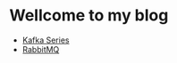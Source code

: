 # Wellcome to my blog 

- [Kafka Series](https://github.com/amielc1/amielc1.github.io/tree/main/Posts/MessageBroker/Kafka)
- [RabbitMQ](https://github.com/amielc1/amielc1.github.io/tree/main/Posts/MessageBroker/RabbitMQ)
